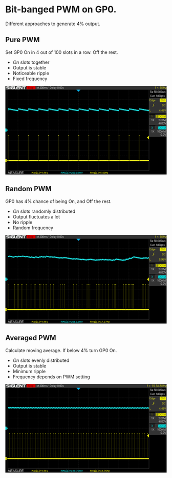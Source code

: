 # Bit-banged PWM on GP0.

Different approaches to generate 4% output.

## Pure PWM

Set GP0 On in 4 out of 100 slots in a row. Off the rest.

- *On* slots together
- Output is stable
- Noticeable ripple
- Fixed frequency

![Pure PWM output and LP filtered](pwm.png)


## Random PWM

GP0 has 4% chance of being On, and Off the rest.

- *On* slots randomly distributed
- Output fluctuates a lot
- No ripple
- Random frequency

![Random PWM output and LP filtered](pwm_random.png)


## Averaged PWM

Calculate moving average. If below 4% turn GP0 On.

- *On* slots evenly distributed
- Output is stable
- Minimum ripple
- Frequency depends on PWM setting

![Averaged PWM output and LP filtered](pwm_average.png)
